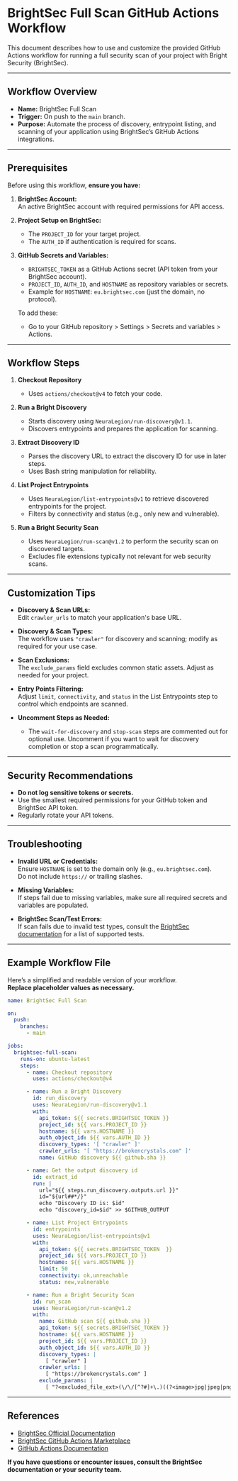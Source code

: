 # BrightSec Full Scan GitHub Actions Workflow

This document describes how to use and customize the provided GitHub Actions workflow for running a full security scan of your project with Bright Security (BrightSec).

---

## Workflow Overview

- **Name:** BrightSec Full Scan
- **Trigger:** On push to the `main` branch.
- **Purpose:** Automate the process of discovery, entrypoint listing, and scanning of your application using BrightSec’s GitHub Actions integrations.

---

## Prerequisites

Before using this workflow, **ensure you have:**

1. **BrightSec Account:**  
   An active BrightSec account with required permissions for API access.

2. **Project Setup on BrightSec:**  
   - The `PROJECT_ID` for your target project.
   - The `AUTH_ID` if authentication is required for scans.

3. **GitHub Secrets and Variables:**  
   - `BRIGHTSEC_TOKEN` as a GitHub Actions secret (API token from your BrightSec account).
   - `PROJECT_ID`, `AUTH_ID`, and `HOSTNAME` as repository variables or secrets.
   - Example for `HOSTNAME`: `eu.brightsec.com` (just the domain, no protocol).

   To add these:
   - Go to your GitHub repository > Settings > Secrets and variables > Actions.

---

## Workflow Steps

1. **Checkout Repository**
    - Uses `actions/checkout@v4` to fetch your code.

2. **Run a Bright Discovery**
    - Starts discovery using `NeuraLegion/run-discovery@v1.1`.
    - Discovers entrypoints and prepares the application for scanning.

3. **Extract Discovery ID**
    - Parses the discovery URL to extract the discovery ID for use in later steps.
    - Uses Bash string manipulation for reliability.

4. **List Project Entrypoints**
    - Uses `NeuraLegion/list-entrypoints@v1` to retrieve discovered entrypoints for the project.
    - Filters by connectivity and status (e.g., only new and vulnerable).

5. **Run a Bright Security Scan**
    - Uses `NeuraLegion/run-scan@v1.2` to perform the security scan on discovered targets.
    - Excludes file extensions typically not relevant for web security scans.

---

## Customization Tips

- **Discovery & Scan URLs:**  
  Edit `crawler_urls` to match your application's base URL.

- **Discovery & Scan Types:**  
  The workflow uses `"crawler"` for discovery and scanning; modify as required for your use case.

- **Scan Exclusions:**  
  The `exclude_params` field excludes common static assets. Adjust as needed for your project.

- **Entry Points Filtering:**  
  Adjust `limit`, `connectivity`, and `status` in the List Entrypoints step to control which endpoints are scanned.

- **Uncomment Steps as Needed:**
  - The `wait-for-discovery` and `stop-scan` steps are commented out for optional use. Uncomment if you want to wait for discovery completion or stop a scan programmatically.

---

## Security Recommendations

- **Do not log sensitive tokens or secrets.**
- Use the smallest required permissions for your GitHub token and BrightSec API token.
- Regularly rotate your API tokens.

---

## Troubleshooting

- **Invalid URL or Credentials:**  
  Ensure `HOSTNAME` is set to the domain only (e.g., `eu.brightsec.com`).  
  Do not include `https://` or trailing slashes.

- **Missing Variables:**  
  If steps fail due to missing variables, make sure all required secrets and variables are populated.

- **BrightSec Scan/Test Errors:**  
  If scan fails due to invalid test types, consult the [BrightSec documentation](https://docs.brightsec.com/docs/scan-tests) for a list of supported tests.

---

## Example Workflow File

Here’s a simplified and readable version of your workflow.  
**Replace placeholder values as necessary.**

```yaml
name: BrightSec Full Scan

on:
  push:
    branches:
      - main

jobs:
  brightsec-full-scan:
    runs-on: ubuntu-latest
    steps:
      - name: Checkout repository
        uses: actions/checkout@v4

      - name: Run a Bright Discovery
        id: run_discovery
        uses: NeuraLegion/run-discovery@v1.1
        with:
          api_token: ${{ secrets.BRIGHTSEC_TOKEN }}
          project_id: ${{ vars.PROJECT_ID }}
          hostname: ${{ vars.HOSTNAME }}
          auth_object_id: ${{ vars.AUTH_ID }}
          discovery_types: '[ "crawler" ]'
          crawler_urls: '[ "https://brokencrystals.com" ]'
          name: GitHub discovery ${{ github.sha }}

      - name: Get the output discovery id
        id: extract_id
        run: |
          url="${{ steps.run_discovery.outputs.url }}"
          id="${url##*/}"
          echo "Discovery ID is: $id"
          echo "discovery_id=$id" >> $GITHUB_OUTPUT

      - name: List Project Entrypoints
        id: entrypoints
        uses: NeuraLegion/list-entrypoints@v1
        with:
          api_token: ${{ secrets.BRIGHTSEC_TOKEN  }}
          project_id: ${{ vars.PROJECT_ID }}
          hostname: ${{ vars.HOSTNAME }}
          limit: 50
          connectivity: ok,unreachable
          status: new,vulnerable

      - name: Run a Bright Security Scan
        id: run_scan
        uses: NeuraLegion/run-scan@v1.2
        with:
          name: GitHub scan ${{ github.sha }}
          api_token: ${{ secrets.BRIGHTSEC_TOKEN }}
          hostname: ${{ vars.HOSTNAME }}
          project_id: ${{ vars.PROJECT_ID }}
          auth_object_id: ${{ vars.AUTH_ID }}
          discovery_types: |
            [ "crawler" ]
          crawler_urls: |
            [ "https://brokencrystals.com" ]
          exclude_params: |
            [ "?<excluded_file_ext>(\/\/[^?#]+\.)((?<image>jpg|jpeg|png|gif|svg|eps|webp|tif|tiff|bmp|psd|ai|raw|cr|pcx|tga|ico)|(?<video>mp4|avi|3gp|flv|h264|m4v|mkv|mov|mpg|mpeg|vob|wmv)|(?<audio>wav|mp3|ogg|wma|mid|midi|aif)|(?<document>doc|docx|odt|pdf|rtf|ods|xls|xlsx|odp|ppt|pptx)|(?<font>ttf|otf|fnt|fon))(?:$|#|\?))", "logout|signout" ]
```

---

## References

- [BrightSec Official Documentation](https://docs.brightsec.com/)
- [BrightSec GitHub Actions Marketplace](https://github.com/marketplace?query=NeuraLegion)
- [GitHub Actions Documentation](https://docs.github.com/en/actions)


**If you have questions or encounter issues, consult the BrightSec documentation or your security team.**
